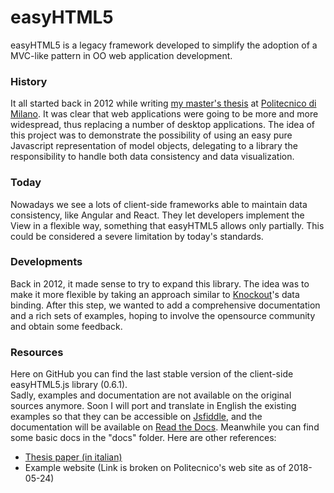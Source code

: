 # easyHTML5

easyHTML5 is a legacy framework developed to simplify the adoption of a MVC-like pattern in OO web application development.

### History

It all started back in 2012 while writing [my master's thesis](https://www.politesi.polimi.it/handle/10589/67181) at [Politecnico di Milano](https://www.polimi.it/). It was clear that web applications were going to be more and more widespread, thus replacing a number of desktop applications. The idea of this project was to demonstrate the possibility of using an easy pure Javascript representation of model objects, delegating to a library the responsibility to handle both data consistency and data visualization.

### Today

Nowadays we see a lots of client-side frameworks able to maintain data consistency, like Angular and React. They let developers implement the View in a flexible way, something that easyHTML5 allows only partially. This could be considered a severe limitation by today's standards.

### Developments

Back in 2012, it made sense to try to expand this library. The idea was to make it more flexible by taking an approach similar to [Knockout](http://knockoutjs.com/)'s data binding. After this step, we wanted to add a comprehensive documentation and a rich sets of examples, hoping to involve the opensource community and obtain some feedback. 

### Resources

Here on GitHub you can find the last stable version of the client-side easyHTML5.js library (0.6.1).  
Sadly, examples and documentation are not available on the original sources anymore. Soon I will port and translate in English the existing examples so that they can be accessible on [Jsfiddle](https://jsfiddle.net/), and the documentation will be available on [Read the Docs](https://readthedocs.org/). Meanwhile you can find some basic docs in the "docs" folder. Here are other references:

- [Thesis paper (in italian)](https://www.politesi.polimi.it/handle/10589/67181)
- Example website (Link is broken on Politecnico's web site as of 2018-05-24)
